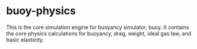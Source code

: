 # buoy-physics

This is the core simulation engine for buoyancy simulator, buoy. It contains the
core physics calculations for buoyancy, drag, weight, ideal gas law, and basic
elasticity.
